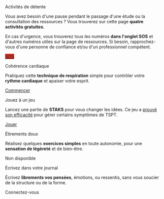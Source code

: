 <div class="banner">
    <div class="title">Activités de détente</div>
    <div class="intro">
        <p>Vous avez besoin d'une pause pendant le passage d'une étude ou la consultation des ressources ? Vous trouverez sur cette page <b>quatre activités gratuites</b>.
        <p>En cas d'urgence, vous trouverez tous les numéros <b>dans l'onglet SOS</b> et d'autres numéros utiles sur la page de ressources. Si besoin, rapprochez-vous d'une personne de confiance et/ou d'un professionnel compétent.
    </div>
</div>

<div class="tabbar">
    <div style="flex: 1;"></div>
    <a href="https://3114.fr/je-suis-en-souffrance/" onclick="app.sos(event); return false" style="background: #e22e22;">SOS</a>
</div>

<div class="tab">
    <div class="tileset">
        <div class="tile" style="flex: 5;">
            <img src="{{ ASSET static/illustrations/respiration.webp }}" alt="" />
            <div>
                <p class="reference">Cohérence cardiaque</p>
                <p>Pratiquez cette <b>technique de respiration</b> simple pour contrôler votre <b>rythme cardiaque</b> et apaiser votre esprit.</p>
                <div class="actions">
                    <a href="/coherence">Commencer</a>
                </div>
            </div>
        </div>
        <div class="tile" style="flex: 6;">
            <img src="{{ ASSET static/illustrations/staks.webp }}" alt="" />
            <div>
                <p class="reference">Jouez à un jeu</p>
                <p>Lancez une partie de <b>STAKS</b> pour vous changer les idées. Ce jeu a <a href="https://www.nature.com/articles/mp201723" target="_blank">prouvé son efficacité</a> pour gérer certains symptômes de TSPT.</p>
                <div class="actions">
                    <a href="/staks">Jouer</a>
                </div>
            </div>
        </div>
        <div class="tile" style="flex: 6;">
            <img src="{{ ASSET static/illustrations/etirements.webp }}" alt="" />
            <div>
                <p class="reference">Étirements doux</p>
                <p>Réalisez quelques <b>exercices simples</b> en toute autonomie, pour une <b>sensation de légèreté</b> et de bien-être.</p>
                <div class="actions">
                    <a class="disabled">Non disponible</a>
                </div>
            </div>
        </div>
        <div class="tile" style="flex: 5;">
            <img src="{{ ASSET static/illustrations/ecriture.webp }}" alt="" />
            <div>
                <p class="reference">Écrivez dans votre journal</p>
                <p>Écrivez <b>librements vos pensées</b>, émotions, ou ressentis, sans vous soucier de la structure ou de la forme.</p>
                <div class="actions">
                    <a class="disabled">Connectez-vous</a>
                </div>
            </div>
        </div>
    </div>
</div>
